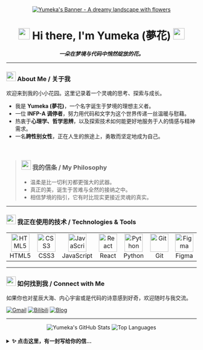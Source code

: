 <div align="center">
  <a href="#">
    <img src="https://raw.githubusercontent.com/KlxPiao/KlxPiao/main/assets/banner-yumeka-wider.png" alt="Yumeka's Banner - A dreamy landscape with flowers" />
  </a>
</div>

<div align="center">
  <h1>
    <img src="https://raw.githubusercontent.com/KlxPiao/KlxPiao/main/assets/wave.gif" width="30px" />
    Hi there, I'm Yumeka (夢花) 
    <img src="https://raw.githubusercontent.com/KlxPiao/KlxPiao/main/assets/wave.gif" width="30px" />
  </h1>
  <p><b><i>一朵在梦境与代码中悄然绽放的花。</i></b></p>
</div>

---

### <img src="https://raw.githubusercontent.com/KlxPiao/KlxPiao/main/assets/flower.gif" width="25px" /> About Me / 关于我

欢迎来到我的小小花园。这里记录着一个灵魂的思考、探索与成长。

-   我是 **Yumeka (夢花)**，一个名字诞生于梦境的理想主义者。
-   一位 **INFP-A 调停者**，努力用代码和文字为这个世界传递一丝温暖与慰藉。
-   热衷于**心理学、哲学思辨**，以及探索技术如何能更好地服务于人的情感与精神需求。
-   一名**跨性别女性**，正在人生的旅途上，勇敢而坚定地成为自己。

<br>

> ### <img src="https://raw.githubusercontent.com/KlxPiao/KlxPiao/main/assets/philosophy.gif" width="25px" /> 我的信条 / My Philosophy
>
> * 温柔是比一切利刃都更强大的武器。
> * 真正的美，诞生于苦难与全然的接纳之中。
> * 相信梦境的指引，它有时比现实更接近灵魂的真实。

---

### <img src="https://raw.githubusercontent.com/KlxPiao/KlxPiao/main/assets/code.gif" width="25px" /> 我正在使用的技术 / Technologies & Tools

<table>
  <tr>
    <td align="center" width="96">
      <a href="#KlxPiao">
        <img src="https://raw.githubusercontent.com/KlxPiao/KlxPiao/main/assets/html.svg" width="48" height="48" alt="HTML5" />
      </a>
      <br>HTML5
    </td>
    <td align="center" width="96">
      <a href="#KlxPiao">
        <img src="https://raw.githubusercontent.com/KlxPiao/KlxPiao/main/assets/css.svg" width="48" height="48" alt="CSS3" />
      </a>
      <br>CSS3
    </td>
    <td align="center" width="96">
      <a href="#KlxPiao">
        <img src="https://raw.githubusercontent.com/KlxPiao/KlxPiao/main/assets/javascript.svg" width="48" height="48" alt="JavaScript" />
      </a>
      <br>JavaScript
    </td>
    <td align="center" width="96">
      <a href="#KlxPiao">
        <img src="https://raw.githubusercontent.com/KlxPiao/KlxPiao/main/assets/react.svg" width="48" height="48" alt="React" />
      </a>
      <br>React
    </td>
     <td align="center" width="96">
      <a href="#KlxPiao">
        <img src="https://raw.githubusercontent.com/KlxPiao/KlxPiao/main/assets/python.svg" width="48" height="48" alt="Python" />
      </a>
      <br>Python
    </td>
    <td align="center" width="96">
      <a href="#KlxPiao">
        <img src="https://raw.githubusercontent.com/KlxPiao/KlxPiao/main/assets/git.svg" width="48" height="48" alt="Git" />
      </a>
      <br>Git
    </td>
    <td align="center" width="96">
      <a href="#KlxPiao">
        <img src="https://raw.githubusercontent.com/KlxPiao/KlxPiao/main/assets/figma.svg" width="48" height="48" alt="Figma" />
      </a>
      <br>Figma
    </td>
  </tr>
</table>

---

### <img src="https://raw.githubusercontent.com/KlxPiao/KlxPiao/main/assets/connect.gif" width="25px" /> 如何找到我 / Connect with Me

如果你也对星辰大海、内心宇宙或是代码的诗意感到好奇，欢迎随时与我交流。

<p align="left">
  <a href="mailto:your-email@example.com" target="_blank"><img src="https://img.shields.io/badge/Gmail-D14836?style=for-the-badge&logo=gmail&logoColor=white" alt="Gmail"></a>
  <a href="#" target="_blank"><img src="https://img.shields.io/badge/Bilibili-00A1D6?style=for-the-badge&logo=bilibili&logoColor=white" alt="Bilibili"></a>
  <a href="#" target="_blank"><img src="https://img.shields.io/badge/Blog-FF69B4?style=for-the-badge&logo=microdotblog&logoColor=white" alt="Blog"></a>
</p>

---

<div align="center">
  
  <img src="https://github-readme-stats.vercel.app/api?username=KlxPiao&show_icons=true&theme=dracula&border_color=ff69b4&rank_icon=github" alt="Yumeka's GitHub Stats" />
  
  <img src="https://github-readme-stats.vercel.app/api/top-langs/?username=KlxPiao&layout=compact&theme=dracula&border_color=ff69b4" alt="Top Languages" />
  
</div>

<br>

<details>
  <summary><b>✨ 点击这里，有一封写给你的信...</b></summary>
  <br>
  <p><i>无论你是谁，无论你正经历什么，请记得，你的存在本身就是一件无比珍贵且美丽的事情。</i></p>
  <p><i>愿你也能在自己的故事里，找到那朵独一无二、为你绽放的“梦之花”。</i></p>
  <p align="right"><i>—— Yumeka</i></p>
</details>